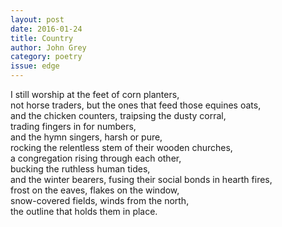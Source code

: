 ```yaml
---
layout: post 
date: 2016-01-24
title: Country
author: John Grey
category: poetry
issue: edge
---
```

I still worship at the feet of corn planters,  
not horse traders, but the ones that feed those equines oats,  
and the chicken counters, traipsing the dusty corral,  
trading fingers in for numbers,  
and the hymn singers, harsh or pure,  
rocking the relentless stem of their wooden churches,  
a congregation rising through each other,  
bucking the ruthless human tides,  
and the winter bearers, fusing their social bonds in hearth fires,  
frost on the eaves, flakes on the window,  
snow-covered fields, winds from the north,  
the outline that holds them in place.